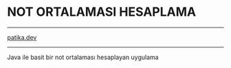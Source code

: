 # NOT ORTALAMASI HESAPLAMA

---
[patika.dev](https://app.patika.dev/)

---
Java ile basit bir not ortalaması hesaplayan uygulama